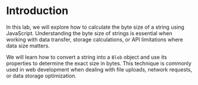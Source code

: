 # Introduction

In this lab, we will explore how to calculate the byte size of a string using JavaScript. Understanding the byte size of strings is essential when working with data transfer, storage calculations, or API limitations where data size matters.

We will learn how to convert a string into a `Blob` object and use its properties to determine the exact size in bytes. This technique is commonly used in web development when dealing with file uploads, network requests, or data storage optimization.
